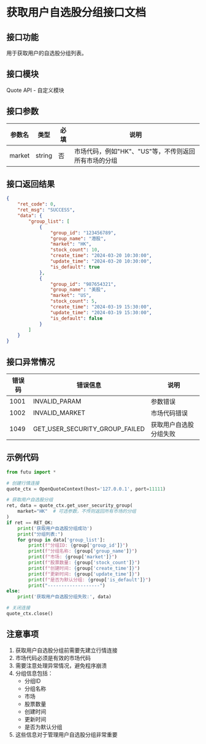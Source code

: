 # 获取用户自选股分组接口文档

## 接口功能
用于获取用户的自选股分组列表。

## 接口模块
Quote API - 自定义模块

## 接口参数
| 参数名 | 类型 | 必填 | 说明 |
|--------|------|------|------|
| market | string | 否 | 市场代码，例如"HK"、"US"等，不传则返回所有市场的分组 |

## 接口返回结果
```json
{
    "ret_code": 0,
    "ret_msg": "SUCCESS",
    "data": {
        "group_list": [
            {
                "group_id": "123456789",
                "group_name": "港股",
                "market": "HK",
                "stock_count": 10,
                "create_time": "2024-03-20 10:30:00",
                "update_time": "2024-03-20 10:30:00",
                "is_default": true
            },
            {
                "group_id": "987654321",
                "group_name": "美股",
                "market": "US",
                "stock_count": 5,
                "create_time": "2024-03-19 15:30:00",
                "update_time": "2024-03-19 15:30:00",
                "is_default": false
            }
        ]
    }
}
```

## 接口异常情况
| 错误码 | 错误信息 | 说明 |
|--------|----------|------|
| 1001 | INVALID_PARAM | 参数错误 |
| 1002 | INVALID_MARKET | 市场代码错误 |
| 1049 | GET_USER_SECURITY_GROUP_FAILED | 获取用户自选股分组失败 |

## 示例代码
```python
from futu import *

# 创建行情连接
quote_ctx = OpenQuoteContext(host='127.0.0.1', port=11111)

# 获取用户自选股分组
ret, data = quote_ctx.get_user_security_group(
    market="HK"  # 可选参数，不传则返回所有市场的分组
)
if ret == RET_OK:
    print('获取用户自选股分组成功')
    print("分组列表:")
    for group in data['group_list']:
        print(f"分组ID: {group['group_id']}")
        print(f"分组名称: {group['group_name']}")
        print(f"市场: {group['market']}")
        print(f"股票数量: {group['stock_count']}")
        print(f"创建时间: {group['create_time']}")
        print(f"更新时间: {group['update_time']}")
        print(f"是否为默认分组: {group['is_default']}")
        print("-------------------")
else:
    print('获取用户自选股分组失败:', data)

# 关闭连接
quote_ctx.close()
```

## 注意事项
1. 获取用户自选股分组前需要先建立行情连接
2. 市场代码必须是有效的市场代码
3. 需要注意处理异常情况，避免程序崩溃
4. 分组信息包括：
   - 分组ID
   - 分组名称
   - 市场
   - 股票数量
   - 创建时间
   - 更新时间
   - 是否为默认分组
5. 这些信息对于管理用户自选股分组非常重要 